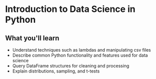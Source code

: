 # Introduction to Data Science in Python

## What you'll learn

- Understand techniques such as lambdas and manipulating csv files
- Describe common Python functionality and features used for data science
- Query DataFrame structures for cleaning and processing
- Explain distributions, sampling, and t-tests